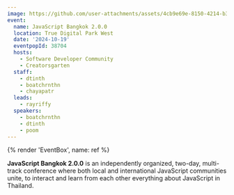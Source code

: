 ```yaml
---
image: https://github.com/user-attachments/assets/4cb9e69e-8150-4214-b3c3-019c89d7d903
event:
  name: JavaScript Bangkok 2.0.0
  location: True Digital Park West
  date: '2024-10-19'
  eventpopId: 38704
  hosts:
    - Software Developer Community
    - Creatorsgarten
  staff:
    - dtinth
    - boatchrnthn
    - chayapatr
  leads:
    - rayriffy
  speakers:
    - boatchrnthn
    - dtinth
    - poom
---
```


{% render 'EventBox', name: ref %}

**JavaScript Bangkok 2.0.0** is an independently organized, two-day, multi-track conference where both local and international JavaScript communities unite, to interact and learn from each other everything about JavaScript in Thailand.
